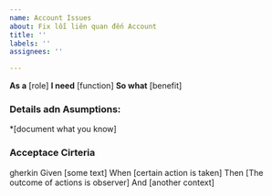 ```yaml
---
name: Account Issues
about: Fix lỗi liên quan đến Account
title: ''
labels: ''
assignees: ''

---
```


**As a** [role]
**I need** [function]
**So what** [benefit]

### Details adn Asumptions:
*[document what you know]

### Acceptace Cirteria
gherkin
Given [some text]
When [certain action is taken]
Then [The outcome of actions is observer]
And [another context]
